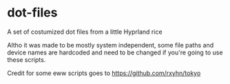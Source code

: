# dot-files
A set of costumized dot files from a little Hyprland rice

Altho it was made to be mostly system independent, some file paths and device names are hardcoded and need to be changed if you're going to use these scripts.

Credit for some eww scripts goes to https://github.com/rxyhn/tokyo
